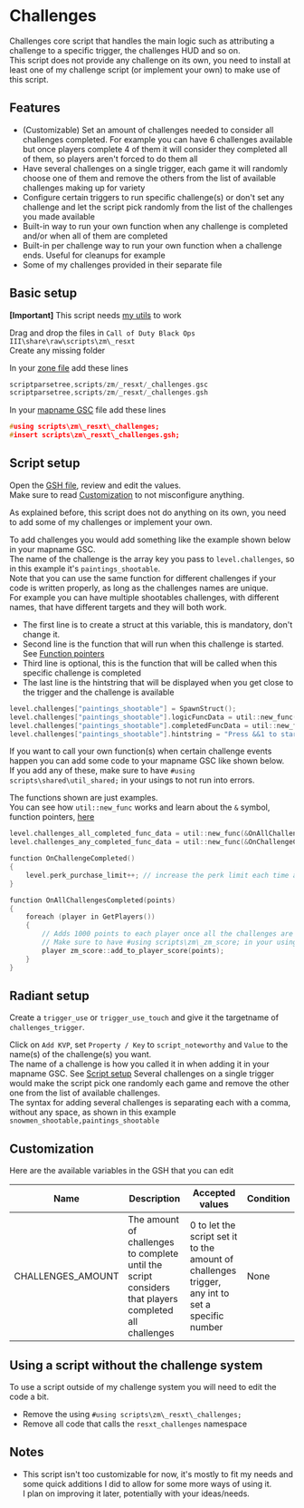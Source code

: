 # Challenges

Challenges core script that handles the main logic such as attributing a challenge to a specific trigger, the challenges HUD and so on.  
This script does not provide any challenge on its own, you need to install at least one of my challenge script (or implement your own) to make use of this script.  

## Features

- (Customizable) Set an amount of challenges needed to consider all challenges completed. For example you can have 6 challenges available but once players complete 4 of them it will consider they completed all of them, so players aren't forced to do them all
- Have several challenges on a single trigger, each game it will randomly choose one of them and remove the others from the list of available challenges making up for variety
- Configure certain triggers to run specific challenge(s) or don't set any challenge and let the script pick randomly from the list of the challenges you made available
- Built-in way to run your own function when any challenge is completed and/or when all of them are completed
- Built-in per challenge way to run your own function when a challenge ends. Useful for cleanups for example
- Some of my challenges provided in their separate file

## Basic setup

**[Important]**
This script needs [my utils](../utils) to work

Drag and drop the files in `Call of Duty Black Ops III\share\raw\scripts\zm\_resxt`  
Create any missing folder

In your [zone file](../README.md#zone-file) add these lines

```c
scriptparsetree,scripts/zm/_resxt/_challenges.gsc
scriptparsetree,scripts/zm/_resxt/_challenges.gsh
```

In your [mapname GSC](../README.md#glossary) file add these lines

```c
#using scripts\zm\_resxt\_challenges;
#insert scripts\zm\_resxt\_challenges.gsh;
```

## Script setup

Open the [GSH file](../README.md#glossary), review and edit the values.  
Make sure to read [Customization](#customization) to not misconfigure anything.  

As explained before, this script does not do anything on its own, you need to add some of my challenges or implement your own.  

To add challenges you would add something like the example shown below in your mapname GSC.  
The name of the challenge is the array key you pass to `level.challenges`, so in this example it's `paintings_shootable`.  
Note that you can use the same function for different challenges if your code is written properly, as long as the challenges names are unique.  
For example you can have multiple shootables challenges, with different names, that have different targets and they will both work.  

- The first line is to create a struct at this variable, this is mandatory, don't change it.  
- Second line is the function that will run when this challenge is started. See [Function pointers](../README.md#function-pointers)
- Third line is optional, this is the function that will be called when this specific challenge is completed
- The last line is the hintstring that will be displayed when you get close to the trigger and the challenge is available

```c
level.challenges["paintings_shootable"] = SpawnStruct();
level.challenges["paintings_shootable"].logicFuncData = util::new_func(&resxt_challenge_shootables::StartShootablesChallenge, "paintings_shootable_challenge_target");
level.challenges["paintings_shootable"].completedFuncData = util::new_func(&IPrintLnBold, "^2You completed the paintings shootable challenge!");
level.challenges["paintings_shootable"].hintstring = "Press &&1 to start the paintings shootable challenge";
```

If you want to call your own function(s) when certain challenge events happen you can add some code to your mapname GSC like shown below.  
If you add any of these, make sure to have `#using scripts\shared\util_shared;` in your usings to not run into errors.  

The functions shown are just examples.  
You can see how `util::new_func` works and learn about the `&` symbol, function pointers, [here](../README.md#function-pointers)

```c
level.challenges_all_completed_func_data = util::new_func(&OnAllChallengesCompleted, 1000);
level.challenges_any_completed_func_data = util::new_func(&OnChallengeCompleted);

function OnChallengeCompleted()
{
    level.perk_purchase_limit++; // increase the perk limit each time a challenge is completed
}

function OnAllChallengesCompleted(points)
{
    foreach (player in GetPlayers())
    {
        // Adds 1000 points to each player once all the challenges are completed
        // Make sure to have #using scripts\zm\_zm_score; in your usings if you use it
        player zm_score::add_to_player_score(points);
    }
}
```

## Radiant setup

Create a `trigger_use` or `trigger_use_touch` and give it the targetname of `challenges_trigger`.  

Click on `Add KVP`, set `Property / Key` to `script_noteworthy` and `Value` to the name(s) of the challenge(s) you want.  
The name of a challenge is how you called it in when adding it in your mapname GSC. See [Script setup](#script-setup)
Several challenges on a single trigger would make the script pick one randomly each game and remove the other one from the list of available challenges.  
The syntax for adding several challenges is separating each with a comma, without any space, as shown in this example `snowmen_shootable,paintings_shootable`

## Customization

Here are the available variables in the GSH that you can edit

| Name | Description | Accepted values | Condition |
|---|---|---|---|
| CHALLENGES_AMOUNT | The amount of challenges to complete until the script considers that players completed all challenges | 0 to let the script set it to the amount of challenges trigger, any int to set a specific number | None |

## Using a script without the challenge system

To use a script outside of my challenge system you will need to edit the code a bit.  

- Remove the using `#using scripts\zm\_resxt\_challenges;`
- Remove all code that calls the `resxt_challenges` namespace

## Notes

- This script isn't too customizable for now, it's mostly to fit my needs and some quick additions I did to allow for some more ways of using it.  
I plan on improving it later, potentially with your ideas/needs.
